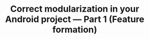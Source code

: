---
title: "Correct modularization in your Android project — Part 1 (Feature formation)"
description: "In software development, monolithic architecture is a common approach where an entire application is built as a single, tightly-coupled unit. While this approach may be appropriate for smaller projects or early-stage development, as the size and complexity of an application grow, monolithic architecture can become unwieldy and difficult to maintain"
pubDate: "Sep 24 2023"
heroImage: "https://miro.medium.com/v2/resize:fit:1400/format:webp/0*B_5CtYCIkbWfMJpt.jpg"
sourceUrl: "https://medium.com/@alex.hrindii/correct-modularization-in-your-android-project-part-1-feature-formation-12ef2b4ca802"
---